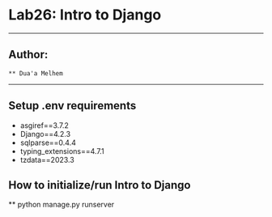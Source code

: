 # Lab26: Intro to Django
------
## Author: 
    ** Dua'a Melhem
--------
## Setup .env requirements
- asgiref==3.7.2
- Django==4.2.3
- sqlparse==0.4.4
- typing_extensions==4.7.1
- tzdata==2023.3

## How to initialize/run Intro to Django
   ** python manage.py runserver
